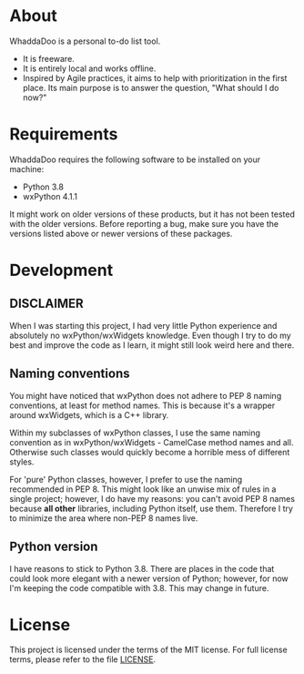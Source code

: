# About

WhaddaDoo is a personal to-do list tool.

- It is freeware.
- It is entirely local and works offline.
- Inspired by Agile practices, it aims to help with prioritization in the first place. Its main purpose is to answer the question, "What should I do now?"

# Requirements

WhaddaDoo requires the following software to be installed on your machine:

- Python 3.8
- wxPython 4.1.1

It might work on older versions of these products, but it has not been tested with the older versions. Before reporting a bug, make sure you have the versions listed above or newer versions of these packages.

# Development

## DISCLAIMER

When I was starting this project, I had very little Python experience and absolutely no wxPython/wxWidgets knowledge. Even though I try to do my best and improve the code as I learn, it might still look weird here and there.

## Naming conventions

You might have noticed that wxPython does not adhere to PEP 8 naming conventions, at least for method names. This is because it's a wrapper around wxWidgets, which is a C++ library.

Within my subclasses of wxPython classes, I use the same naming convention as in wxPython/wxWidgets - CamelCase method names and all. Otherwise such classes would quickly become a horrible mess of different styles.

For 'pure' Python classes, however, I prefer to use the naming recommended in PEP 8. This might look like an unwise mix of rules in a single project; however, I do have my reasons: you can't avoid PEP 8 names because **all other** libraries, including Python itself, use them. Therefore I try to minimize the area where non-PEP 8 names live.

## Python version

I have reasons to stick to Python 3.8. There are places in the code that could look more elegant with a newer version of Python; however, for now I'm keeping the code compatible with 3.8. This may change in future.

# License

This project is licensed under the terms of the MIT license. For full license terms, please refer to the file [LICENSE](LICENSE).